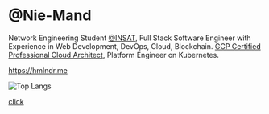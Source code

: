 # @Nie-Mand


<!-- V -->

Network Engineering Student [@INSAT](https://insat.rnu.tn/), Full Stack Software Engineer with Experience in Web Development, DevOps, Cloud, Blockchain. 
[GCP Certified Professional Cloud Architect](https://google.accredible.com/ff7ad23a-4f27-4b1d-843c-e7b3625a855c), Platform Engineer on Kubernetes.

https://hmlndr.me

![Top Langs](https://github-readme-stats.vercel.app/api/top-langs/?username=Nie-Mand&layout=compact&theme=dark)


[click](/Proj-X/README.md)

<!-- V2 -->
<!-- ![](https://cultofthepartyparrot.com/guests/hd/party-k8s.gif)
![](https://cultofthepartyparrot.com/parrots/hd/reactparrot.gif)
![](https://cultofthepartyparrot.com/parrots/hd/pirateparrot.gif)
![](https://cultofthepartyparrot.com/flags/hd/tunisiaparrot.gif)
![](https://cultofthepartyparrot.com/guests/hd/thisisfineparrot.gif)


## I
- ⚙️ IV-th Year Network Engineering Student [@INSAT](https://www.facebook.com/insat.rnu.tn), Tunis
- 👨🏽‍💻 Full Stack Web Developer 
- ☸ DevOps Hat
- ⚓ Cloud Architect Wannabe
- 🛡️ Web Cybersec Enthusiast (10.01%)
- ₿ Junior Blockchain Developer
- 🤷 Just Looking to Build Cool Stuffs

## Made
- TBW

## Stuffs
- TBW -->

<!-- V1

![](https://cultofthepartyparrot.com/parrots/hd/reactparrot.gif)
> Java, Php and Angular are the consequences of bad taste and irresponsibility, me  



- React is the only act
- Typescript, it do not slip
- Node the woo, in Typescript too
- TailwindCSS is the frontend's princess
- Next is a way to flex
- Remix.run is a reason to have fun 
- Go is good to go
- Rust is a must
- Web3 is not boring but his people are annoyin
- to DevOps I'm getting attached, cz it make's me way more cash
- Php got high rank, yet no thanks 
- Java, I won't touch that shit ever
- Angular is fine, and it sucks, and it doesn't rhyme 
- Vue looks elegant, but its not in the market yet
- Docker, the day , about it I was told, Kubernetes dropped their support
- 5 lines in python, if it's more, need a refactor


## Have I made something cool?
I have `claas` for now, the other ones are private

-->


<!--
**Nie-Mand/Nie-Mand** is a ✨ _special_ ✨ repository because its `README.md` (this file) appears on your GitHub profile.

Here are some ideas to get you started:

- 🔭 I’m currently working on ...
- 🌱 I’m currently learning ...
- 👯 I’m looking to collaborate on ...
- 🤔 I’m looking for help with ...
- 💬 Ask me about ...
- 📫 How to reach me: ...
- 😄 Pronouns: ...
- ⚡ Fun fact: ...
-->
